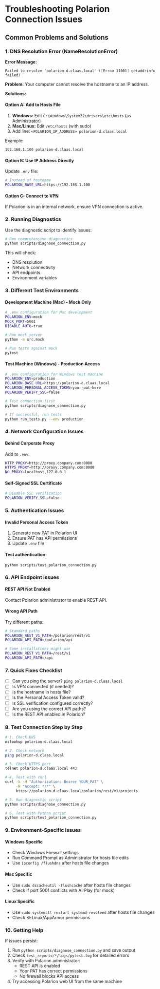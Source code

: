 # Troubleshooting Polarion Connection Issues

## Common Problems and Solutions

### 1. DNS Resolution Error (NameResolutionError)

**Error Message:**
```
Failed to resolve 'polarion-d.claas.local' ([Errno 11001] getaddrinfo failed)
```

**Problem:** Your computer cannot resolve the hostname to an IP address.

**Solutions:**

#### Option A: Add to Hosts File
1. **Windows:** Edit `C:\Windows\System32\drivers\etc\hosts` (as Administrator)
2. **Mac/Linux:** Edit `/etc/hosts` (with sudo)
3. Add line: `<POLARION_IP_ADDRESS> polarion-d.claas.local`

Example:
```
192.168.1.100 polarion-d.claas.local
```

#### Option B: Use IP Address Directly
Update `.env` file:
```bash
# Instead of hostname
POLARION_BASE_URL=https://192.168.1.100
```

#### Option C: Connect to VPN
If Polarion is in an internal network, ensure VPN connection is active.

### 2. Running Diagnostics

Use the diagnostic script to identify issues:

```bash
# Run comprehensive diagnostics
python scripts/diagnose_connection.py
```

This will check:
- DNS resolution
- Network connectivity
- API endpoints
- Environment variables

### 3. Different Test Environments

#### Development Machine (Mac) - Mock Only
```bash
# .env configuration for Mac development
POLARION_ENV=mock
MOCK_PORT=5001
DISABLE_AUTH=true

# Run mock server
python -m src.mock

# Run tests against mock
pytest
```

#### Test Machine (Windows) - Production Access
```bash
# .env configuration for Windows test machine
POLARION_ENV=production
POLARION_BASE_URL=https://polarion-d.claas.local
POLARION_PERSONAL_ACCESS_TOKEN=your-pat-here
POLARION_VERIFY_SSL=false

# Test connection first
python scripts/diagnose_connection.py

# If successful, run tests
python run_tests.py --env production
```

### 4. Network Configuration Issues

#### Behind Corporate Proxy
Add to `.env`:
```bash
HTTP_PROXY=http://proxy.company.com:8080
HTTPS_PROXY=http://proxy.company.com:8080
NO_PROXY=localhost,127.0.0.1
```

#### Self-Signed SSL Certificate
```bash
# Disable SSL verification
POLARION_VERIFY_SSL=false
```

### 5. Authentication Issues

#### Invalid Personal Access Token
1. Generate new PAT in Polarion UI
2. Ensure PAT has API permissions
3. Update `.env` file

#### Test authentication:
```bash
python scripts/test_polarion_connection.py
```

### 6. API Endpoint Issues

#### REST API Not Enabled
Contact Polarion administrator to enable REST API.

#### Wrong API Path
Try different paths:
```bash
# Standard paths
POLARION_REST_V1_PATH=/polarion/rest/v1
POLARION_API_PATH=/polarion/api

# Some installations might use
POLARION_REST_V1_PATH=/rest/v1
POLARION_API_PATH=/api
```

### 7. Quick Fixes Checklist

- [ ] Can you ping the server? `ping polarion-d.claas.local`
- [ ] Is VPN connected (if needed)?
- [ ] Is the hostname in hosts file?
- [ ] Is the Personal Access Token valid?
- [ ] Is SSL verification configured correctly?
- [ ] Are you using the correct API paths?
- [ ] Is the REST API enabled in Polarion?

### 8. Test Connection Step by Step

```bash
# 1. Check DNS
nslookup polarion-d.claas.local

# 2. Check network
ping polarion-d.claas.local

# 3. Check HTTPS port
telnet polarion-d.claas.local 443

# 4. Test with curl
curl -k -H "Authorization: Bearer YOUR_PAT" \
     -H "Accept: */*" \
     https://polarion-d.claas.local/polarion/rest/v1/projects

# 5. Run diagnostic script
python scripts/diagnose_connection.py

# 6. Test with Python script
python scripts/test_polarion_connection.py
```

### 9. Environment-Specific Issues

#### Windows Specific
- Check Windows Firewall settings
- Run Command Prompt as Administrator for hosts file edits
- Use `ipconfig /flushdns` after hosts file changes

#### Mac Specific
- Use `sudo dscacheutil -flushcache` after hosts file changes
- Check if port 5001 conflicts with AirPlay (for mock)

#### Linux Specific
- Use `sudo systemctl restart systemd-resolved` after hosts file changes
- Check SELinux/AppArmor permissions

### 10. Getting Help

If issues persist:
1. Run `python scripts/diagnose_connection.py` and save output
2. Check `test_reports/*/logs/pytest.log` for detailed errors
3. Verify with Polarion administrator:
   - REST API is enabled
   - Your PAT has correct permissions
   - No firewall blocks API access
4. Try accessing Polarion web UI from the same machine